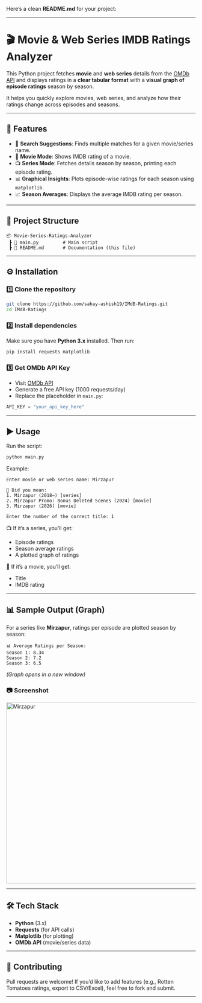 Here’s a clean **README.md** for your project:

---

# 🎬 Movie & Web Series IMDB Ratings Analyzer

This Python project fetches **movie** and **web series** details from the [OMDb API](https://www.omdbapi.com/) and displays ratings in a **clear tabular format** with a **visual graph of episode ratings** season by season.

It helps you quickly explore movies, web series, and analyze how their ratings change across episodes and seasons.

---

## 🚀 Features

* 🔎 **Search Suggestions**: Finds multiple matches for a given movie/series name.
* 🎥 **Movie Mode**: Shows IMDB rating of a movie.
* 📺 **Series Mode**: Fetches details season by season, printing each episode rating.
* 📊 **Graphical Insights**: Plots episode-wise ratings for each season using `matplotlib`.
* 📈 **Season Averages**: Displays the average IMDB rating per season.

---

## 📂 Project Structure

```
📦 Movie-Series-Ratings-Analyzer
 ┣ 📜 main.py         # Main script
 ┣ 📜 README.md       # Documentation (this file)
```

---

## ⚙️ Installation

### 1️⃣ Clone the repository

```bash
git clone https://github.com/sahay-ashish19/IMdB-Ratings.git
cd IMdB-Ratings
```

### 2️⃣ Install dependencies

Make sure you have **Python 3.x** installed. Then run:

```bash
pip install requests matplotlib
```

### 3️⃣ Get OMDb API Key

* Visit [OMDb API](https://www.omdbapi.com/apikey.aspx)
* Generate a free API key (1000 requests/day)
* Replace the placeholder in `main.py`:

```python
API_KEY = "your_api_key_here"
```

---

## ▶️ Usage

Run the script:

```bash
python main.py
```

Example:

```
Enter movie or web series name: Mirzapur

🔎 Did you mean:
1. Mirzapur (2018–) [series]
2. Mirzapur Promo: Bonus Deleted Scenes (2024) [movie]
3. Mirzapur (2026) [movie]

Enter the number of the correct title: 1
```

📺 If it’s a series, you’ll get:

* Episode ratings
* Season average ratings
* A plotted graph of ratings

🎥 If it’s a movie, you’ll get:

* Title
* IMDB rating

---

## 📊 Sample Output (Graph)

For a series like **Mirzapur**, ratings per episode are plotted season by season:

```
📊 Average Ratings per Season:
Season 1: 8.34
Season 2: 7.2
Season 3: 6.5
```

*(Graph opens in a new window)*

### 📷 Screenshot
<img width="640" height="480" alt="Mirzapur" src="https://github.com/user-attachments/assets/b4147f9f-d089-4810-ae2f-8bcefddf9fc0" />



---

## 🛠️ Tech Stack

* **Python** (3.x)
* **Requests** (for API calls)
* **Matplotlib** (for plotting)
* **OMDb API** (movie/series data)

---

## 🤝 Contributing

Pull requests are welcome! If you’d like to add features (e.g., Rotten Tomatoes ratings, export to CSV/Excel), feel free to fork and submit.

---
